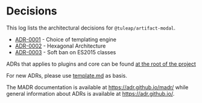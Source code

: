 # Decisions

This log lists the architectural decisions for `@tuleap/artifact-modal`.

* [ADR-0001](0001-choice-of-templating-engine.md) - Choice of templating engine
* [ADR-0002](0002-hexagonal-architecture.md) - Hexagonal Architecture
* [ADR-0003](0003-ban-es2015-classes.md) - Soft ban on ES2015 classes

ADRs that applies to plugins and core can be found [at the root of the project](../../../../../../../docs/decisions/README.md)

For new ADRs, please use [template.md](../../../../../../../docs/decisions/template.md) as basis.

The MADR documentation is available at <https://adr.github.io/madr/> while general information about ADRs is available at <https://adr.github.io/>.
